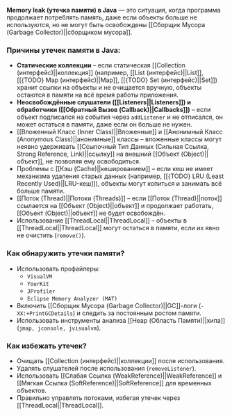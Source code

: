 **Memory leak (утечка памяти) в Java** — это ситуация, когда программа продолжает потреблять память, даже если объекты больше не используются, но не могут быть освобождены [[Сборщик Мусора (Garbage Collector)||сборщиком мусора]].

### Причины утечек памяти в Java:

- **Статические коллекции** – если статическая [[Collection (интерфейс)||коллекция]] (например, [[List (интерфейс)||List]], [[{TODO} Map (интерфейс)||Map]], [[{TODO} Set (интерфейс)||Set]]) хранит ссылки на объекты и не очищается вручную, объекты остаются в памяти на всё время работы приложения.
- **Неосвобождённые слушатели ([[Listeners||Listeners]]) и обработчики ([[Обратный Вызов (Callback)||Callbacks]])** – если объект подписался на события через `addListener` и не отписался, он может остаться в памяти, даже если он больше не нужен.
- [[Вложенный Класс (Inner Class)||Вложенные]] и [[Анонимный Класс (Anonymous Class)||анонимные]] классы – вложенные классы могут неявно удерживать [[Ссылочный Тип Данных (Сильная Ссылка, Strong Reference, Link)||ссылку]] на внешний [[Объект (Object)||объект]], не позволяя ему освободиться.
- Проблемы с [[Кэш (Cache)||кешированием]] – если кеш не имеет механизма удаления старых данных (например, [[{TODO} LRU (Least Recently Used)||LRU-кеш]]), объекты могут копиться и занимать всё больше памяти.
- [[Поток (Thread)||Потоки (Threads)]] – если [[Поток (Thread)||поток]] ссылается на [[Объект (Object)||объект]] и продолжает работать, [[Объект (Object)||объект]] не будет освобождён.
- Использование [[ThreadLocal||ThreadLocal]] – объекты в [[ThreadLocal||ThreadLocal]] могут остаться в памяти, если их явно не очистить (`remove()`).


### Как обнаружить утечки памяти?

- Использовать профайлеры:
	- `VisualVM`
	- `YourKit`
	- `JProfiler`
	- `Eclipse Memory Analyzer (MAT)`
- Включить [[Сборщик Мусора (Garbage Collector)||GC]]-логи (`-XX:+PrintGCDetails`) и следить за постоянным ростом памяти.
- Использовать инструменты анализа [[Heap (Область Памяти)||хипа]] (`jmap, jconsole, jvisualvm`).

  
### Как избежать утечек?

- Очищать [[Collection (интерфейс)||коллекции]] после использования.
- Удалять слушателей после использования (`removeListener`).
- Использовать [[Слабая Ссылка (WeakReference)||WeakReference]] и [[Мягкая Ссылка (SoftReference)||SoftReference]] для временных объектов.
- Правильно управлять потоками, избегая утечек через [[ThreadLocal||ThreadLocal]].
